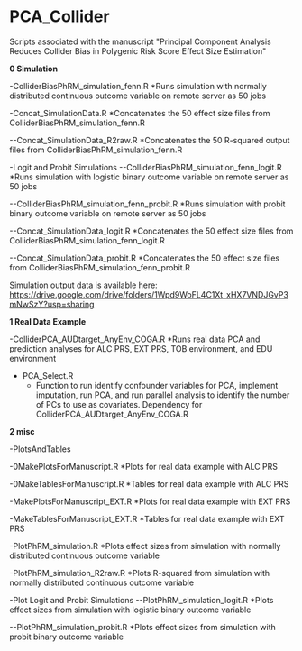 # PCA_Collider
Scripts associated with the manuscript "Principal Component Analysis Reduces Collider Bias in Polygenic Risk Score Effect Size Estimation"

<b>**0 Simulation**</b>

-ColliderBiasPhRM_simulation_fenn.R
  *Runs simulation with normally distributed continuous outcome variable on remote server as 50 jobs 

-Concat_SimulationData.R
  *Concatenates the 50 effect size files from ColliderBiasPhRM_simulation_fenn.R

--Concat_SimulationData_R2raw.R
  *Concatenates the 50 R-squared output files from ColliderBiasPhRM_simulation_fenn.R

-Logit and Probit Simulations
--ColliderBiasPhRM_simulation_fenn_logit.R
  *Runs simulation with logistic binary outcome variable on remote server as 50 jobs 

--ColliderBiasPhRM_simulation_fenn_probit.R
  *Runs simulation with probit binary outcome variable on remote server as 50 jobs 

--Concat_SimulationData_logit.R
  *Concatenates the 50 effect size files from ColliderBiasPhRM_simulation_fenn_logit.R

--Concat_SimulationData_probit.R
  *Concatenates the 50 effect size files from ColliderBiasPhRM_simulation_fenn_probit.R

Simulation output data is available here:
https://drive.google.com/drive/folders/1Wpd9WoFL4C1Xt_xHX7VNDJGvP3mNwSzY?usp=sharing


<b>**1 Real Data Example**</b>

-ColliderPCA_AUDtarget_AnyEnv_COGA.R
  *Runs real data PCA and prediction analyses for ALC PRS, EXT PRS, TOB environment, and EDU environment

- PCA_Select.R
  * Function to run identify confounder variables for PCA, implement imputation, run PCA, and run parallel analysis to identify the number of PCs to use as covariates. Dependency for ColliderPCA_AUDtarget_AnyEnv_COGA.R


<b>**2 misc**</b>

-PlotsAndTables

-0MakePlotsForManuscript.R
  *Plots for real data example with ALC PRS

-0MakeTablesForManuscript.R
  *Tables for real data example with ALC PRS

-MakePlotsForManuscript_EXT.R
  *Plots for real data example with EXT PRS

-MakeTablesForManuscript_EXT.R
  *Tables for real data example with EXT PRS

-PlotPhRM_simulation.R
  *Plots effect sizes from simulation with normally distributed continuous outcome variable

-PlotPhRM_simulation_R2raw.R
  *Plots R-squared from simulation with normally distributed continuous outcome variable

-Plot Logit and Probit Simulations
--PlotPhRM_simulation_logit.R
  *Plots effect sizes from simulation with logistic binary outcome variable
 
--PlotPhRM_simulation_probit.R
  *Plots effect sizes from simulation with probit binary outcome variable
